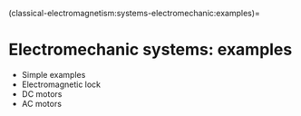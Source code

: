 (classical-electromagnetism:systems-electromechanic:examples)=
# Electromechanic systems: examples

- Simple examples
- Electromagnetic lock
- DC motors
- AC motors
